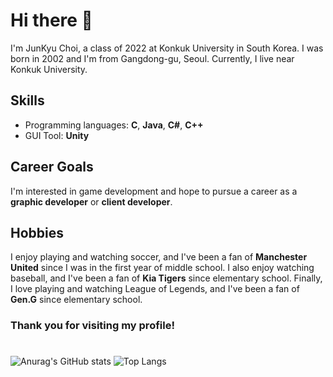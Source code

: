 # Hi there 👋

I'm JunKyu Choi, a class of 2022 at Konkuk University in South Korea. I was born in 2002 and I'm from Gangdong-gu, Seoul. Currently, I live near Konkuk University.

## Skills
* Programming languages: **C**, **Java**, **C#**, **C++**
* GUI Tool: **Unity**

## Career Goals
I'm interested in game development and hope to pursue a career as a **graphic developer** or **client developer**. 

## Hobbies
I enjoy playing and watching soccer, and I've been a fan of __Manchester United__ since I was in the first year of middle school. I also enjoy watching baseball, and I've been a fan of **Kia Tigers** since elementary school. Finally, I love playing and watching League of Legends, and I've been a fan of **Gen.G** since elementary school.

### Thank you for visiting my profile!

#
![Anurag's GitHub stats](https://github-readme-stats.vercel.app/api?username=junkyn&count_private=true&show_icons=true&theme=dark)
![Top Langs](https://github-readme-stats.vercel.app/api/top-langs/?username=junkyn&layout=compact&theme=dark)
<!--
**junkyn/junkyn** is a ✨ _special_ ✨ repository because its `README.md` (this file) appears on your GitHub profile.

Here are some ideas to get you started:

- 🔭 I’m currently working on ...
- 🌱 I’m currently learning ...
- 👯 I’m looking to collaborate on ...
- 🤔 I’m looking for help with ...
- 💬 Ask me about ...
- 📫 How to reach me: ...
- 😄 Pronouns: ...
- ⚡ Fun fact: ...
-->
